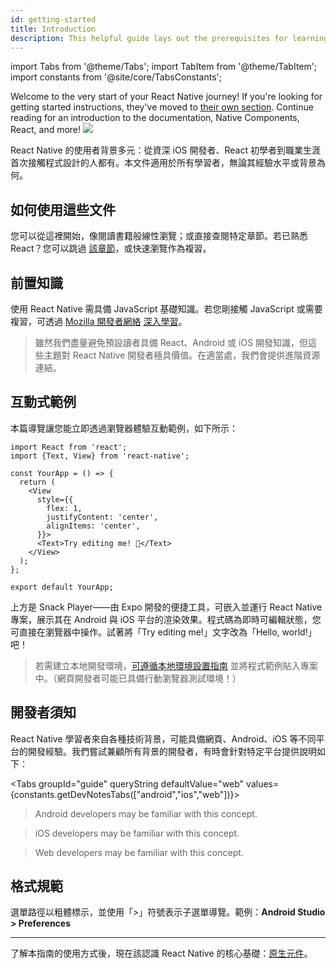 ```yaml
---
id: getting-started
title: Introduction
description: This helpful guide lays out the prerequisites for learning React Native, using these docs, and setting up your environment.
---
```


import Tabs from '@theme/Tabs'; import TabItem from '@theme/TabItem'; import constants from '@site/core/TabsConstants';

<div className="content-banner">
  Welcome to the very start of your React Native journey! If you're looking for getting started instructions, they've moved to <a href="environment-setup">their own section</a>. Continue reading for an introduction to the documentation, Native Components, React, and more!
  <img className="content-banner-img" src="/docs/assets/p_android-ios-devices.svg" alt=" " />
</div>

React Native 的使用者背景多元：從資深 iOS 開發者、React 初學者到職業生涯首次接觸程式設計的人都有。本文件適用於所有學習者，無論其經驗水平或背景為何。

## 如何使用這些文件

您可以從這裡開始，像閱讀書籍般線性瀏覽；或直接查閱特定章節。若已熟悉 React？您可以跳過 [該章節](intro-react)，或快速瀏覽作為複習。

## 前置知識

使用 React Native 需具備 JavaScript 基礎知識。若您剛接觸 JavaScript 或需要複習，可透過 [Mozilla 開發者網絡](https://developer.mozilla.org/en-US/docs/Web/JavaScript) [深入學習](https://developer.mozilla.org/en-US/docs/Web/JavaScript/A_re-introduction_to_JavaScript)。

> 雖然我們盡量避免預設讀者具備 React、Android 或 iOS 開發知識，但這些主題對 React Native 開發者極具價值。在適當處，我們會提供進階資源連結。

## 互動式範例

本篇導覽讓您能立即透過瀏覽器體驗互動範例，如下所示：

```SnackPlayer name=Hello%20World
import React from 'react';
import {Text, View} from 'react-native';

const YourApp = () => {
  return (
    <View
      style={{
        flex: 1,
        justifyContent: 'center',
        alignItems: 'center',
      }}>
      <Text>Try editing me! 🎉</Text>
    </View>
  );
};

export default YourApp;
```

上方是 Snack Player——由 Expo 開發的便捷工具，可嵌入並運行 React Native 專案，展示其在 Android 與 iOS 平台的渲染效果。程式碼為即時可編輯狀態，您可直接在瀏覽器中操作。試著將「Try editing me!」文字改為「Hello, world!」吧！

> 若需建立本地開發環境，[可遵循本地環境設置指南](set-up-your-environment) 並將程式範例貼入專案中。（網頁開發者可能已具備行動瀏覽器測試環境！）

## 開發者須知

React Native 學習者來自各種技術背景，可能具備網頁、Android、iOS 等不同平台的開發經驗。我們嘗試兼顧所有背景的開發者，有時會針對特定平台提供說明如下：

<Tabs groupId="guide" queryString defaultValue="web" values={constants.getDevNotesTabs(["android","ios","web"])}>

<TabItem value="android">

> Android developers may be familiar with this concept.

</TabItem>
<TabItem value="ios">

> iOS developers may be familiar with this concept.

</TabItem>
<TabItem value="web">

> Web developers may be familiar with this concept.

</TabItem>
</Tabs>

## 格式規範

選單路徑以粗體標示，並使用「>」符號表示子選單導覽。範例：**Android Studio > Preferences**

---

了解本指南的使用方式後，現在該認識 React Native 的核心基礎：[原生元件](intro-react-native-components.md)。